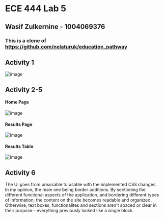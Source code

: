 # ECE 444 Lab 5 
## Wasif Zulkernine - 1004069376
### This is a clone of https://github.com/nelaturuk/education_pathway

## Activity 1
![image](https://user-images.githubusercontent.com/48087763/137628739-cbbd07f2-31df-4cd0-a9d3-4f073ec9c5da.png)

## Activity 2-5 
#### Home Page 
![image](https://user-images.githubusercontent.com/48087763/137629113-e684b7cf-1ed7-4dc1-aac3-58b0ce120357.png)

#### Results Page 
![image](https://user-images.githubusercontent.com/48087763/137629237-5851f323-1813-41b7-baf6-ea5aaf12c8f8.png)

#### Results Table
![image](https://user-images.githubusercontent.com/48087763/137629264-7033eb95-50d2-4488-a090-01cc205019e3.png)

## Activity 6 
The UI goes from unsusable to usable with the implemented CSS changes. In my opinion, the main one being border additions. By sectioning the different functional aspects of the application, and bordering different types of information, the content on the site becomes readable and organized. Otherwise, text boxes, functionalites and sections aren't spaced or clear in their purpose - everything previously looked like a single block. 
